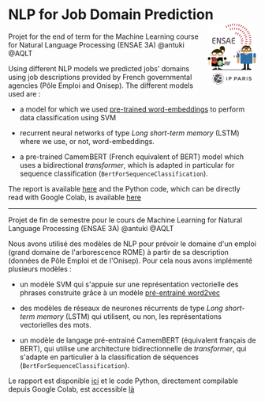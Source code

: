 # NLP for Job Domain Prediction  <img src="Rapport/img/LOGO-ENSAE-avatar.png" align="right" alt=""  width="100"/>

Projet for the end of term for the  Machine Learning course for Natural Language Processing (ENSAE 3A) @antuki @AQLT

Using different NLP models we predicted jobs' domains using job descriptions provided by French governmental agencies (Pôle Emploi and Onisep). The different models used are : 

- a model for which we used [pre-trained word-embeddings](https://fauconnier.github.io) to perform data classification using SVM

- recurrent neural networks of type *Long short-term memory* (LSTM) where we use, or not, word-embeddings.

- a pre-trained CamemBERT (French equivalent of BERT) model which uses a bidirectional *transformer*, which is adapted in particular for sequence classification (`BertForSequenceClassification`).

The report is available [here](https://arkensae.github.io/JobDomainPrediction_NLP/Rapport/JobDomainPrediction_NLP.pdf) and the Python code, which can be directly read with Google Colab, is available [here](https://github.com/ARKEnsae/JobDomainPrediction_NLP/blob/main/JobDomainPrediction_NLP.ipynb)

****

Projet de fin de semestre pour le cours de Machine Learning for Natural Language Processing (ENSAE 3A) @antuki @AQLT

Nous avons utilisé des modèles de NLP pour prévoir le domaine d'un emploi (grand domaine de l'arborescence ROME) à partir de sa description (données de Pôle Emploi et de l'Onisep). Pour cela nous avons implémenté plusieurs modèles :

- un modèle SVM qui s'appuie sur une représentation vectorielle des phrases construite grâce à un modèle [pré-entrainé word2vec](https://fauconnier.github.io)

- des modèles de réseaux de neurones récurrents de type *Long short-term memory* (LSTM) qui utilisent, ou non, les représentations vectorielles des mots.

- un modèle de langage pré-entrainé CamemBERT (équivalent français de BERT), qui utilise une architecture bidirectionnelle de *transformer*, qui s'adapte en particulier à la classification de séquences (`BertForSequenceClassification`).

Le rapport est disponible [ici](https://arkensae.github.io/JobDomainPrediction_NLP/Rapport/JobDomainPrediction_NLP.pdf) et le code Python, directement compilable depuis Google Colab, est accessible [là](https://github.com/ARKEnsae/JobDomainPrediction_NLP/blob/main/JobDomainPrediction_NLP.ipynb)

